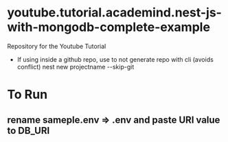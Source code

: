 # youtube.tutorial.academind.nest-js-with-mongodb-complete-example
 Repository for the Youtube Tutorial

 - If using inside a github repo, use to not generate repo with cli (avoids conflict)
  nest new projectname --skip-git

# To Run
## rename sameple.env => .env and paste URI value to DB_URI